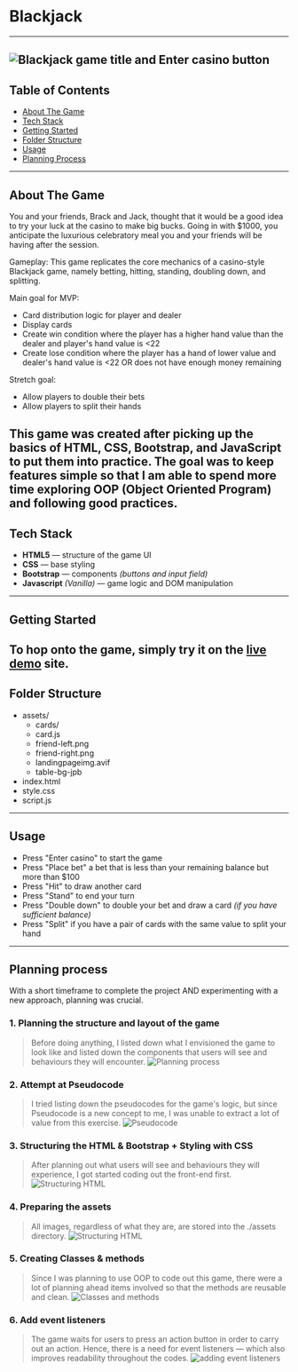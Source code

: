 # Blackjack
---
![Blackjack game title and Enter casino button](assets/README-imgs/landing-pg.png)
---
## Table of Contents
- [About The Game](https://github.com/chickenONsteak/project-1-blackjack?tab=readme-ov-file#about-the-game)
- [Tech Stack](https://github.com/chickenONsteak/project-1-blackjack?tab=readme-ov-file#tech-stack)
- [Getting Started](https://github.com/chickenONsteak/project-1-blackjack?tab=readme-ov-file#getting-started)
- [Folder Structure](https://github.com/chickenONsteak/project-1-blackjack?tab=readme-ov-file#folder-structure)
- [Usage](https://github.com/chickenONsteak/project-1-blackjack?tab=readme-ov-file#usage)
- [Planning Process](https://github.com/chickenONsteak/project-1-blackjack?tab=readme-ov-file#planning-process)
---
## About The Game
You and your friends, Brack and Jack, thought that it would be a good idea to try your luck at the casino to make big bucks. Going in with $1000, you anticipate the luxurious celebratory meal you and your friends will be having after the session.

Gameplay: This game replicates the core mechanics of a casino-style Blackjack game, namely betting, hitting, standing, doubling down, and splitting.

Main goal for MVP:
- Card distribution logic for player and dealer
- Display cards
- Create win condition where the player has a higher hand value than the dealer and player's hand value is <22
- Create lose condition where the player has a hand of lower value and dealer's hand value is <22 OR does not have enough money remaining

Stretch goal:
- Allow players to double their bets
- Allow players to split their hands

This game was created after picking up the basics of HTML, CSS, Bootstrap, and JavaScript to put them into practice. The goal was to keep features simple so that I am able to spend more time exploring OOP (Object Oriented Program) and following good practices.
---
## Tech Stack
- **HTML5** — structure of the game UI
- **CSS** — base styling
- **Bootstrap** — components *(buttons and input field)*
- **Javascript** *(Vanilla)* — game logic and DOM manipulation
---
## Getting Started
To hop onto the game, simply try it on the [live demo](https://chickenonsteak.github.io/project-1-blackjack/) site.
---
## Folder Structure
- assets/
    - cards/
    - card.js
    - friend-left.png
    - friend-right.png
    - landingpageimg.avif
    - table-bg-jpb
- index.html
- style.css
- script.js
---
## Usage
- Press "Enter casino" to start the game
- Press "Place bet" a bet that is less than your remaining balance but more than $100
- Press "Hit" to draw another card
- Press "Stand" to end your turn
- Press "Double down" to double your bet and draw a card *(if you have sufficient balance)*
- Press "Split" if you have a pair of cards with the same value to split your hand
---
## Planning process
With a short timeframe to complete the project AND experimenting with a new approach, planning was crucial.
### 1. Planning the structure and layout of the game
> Before doing anything, I listed down what I envisioned the game to look like and listed down the components that users will see and behaviours they will encounter.
![Planning process](assets/README-imgs/pseudocode.png)

### 2. Attempt at Pseudocode
> I tried listing down the pseudocodes for the game's logic, but since Pseudocode is a new concept to me, I was unable to extract a lot of value from this exercise.
![Pseudocode](assets/README-imgs/pseudocode.png)

### 3. Structuring the HTML & Bootstrap + Styling with CSS
> After planning out what users will see and behaviours they will experience, I got started coding out the front-end first.
![Structuring HTML](assets/README-imgs/structuring-HTML.png)

### 4. Preparing the assets
> All images, regardless of what they are, are stored into the ./assets directory.
![Structuring HTML](assets/README-imgs/Preparing-the-assets.png)

### 5. Creating Classes & methods
> Since I was planning to use OOP to code out this game, there were a lot of planning ahead items involved so that the methods are reusable and clean.
![Classes and methods](assets/README-imgs/Classes-and-methods.png)

### 6. Add event listeners
> The game waits for users to press an action button in order to carry out an action. Hence, there is a need for event listeners — which also improves readability throughout the codes.
![adding event listeners](assets/README-imgs/eventlisteners.png)


